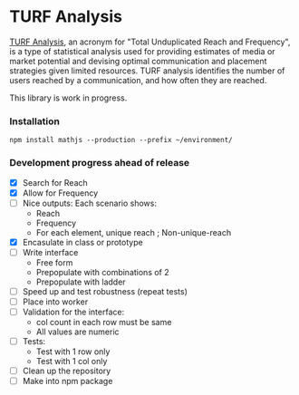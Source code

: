 # TURF Analysis
[TURF Analysis](https://conjoint.online/2019/11/18/turf-analysis/), an acronym for "Total Unduplicated Reach and Frequency", is a type of statistical analysis used for providing estimates of media or market potential and devising optimal communication and placement strategies given limited resources. TURF analysis identifies the number of users reached by a communication, and how often they are reached.

This library is work in progress.

### Installation

```
npm install mathjs --production --prefix ~/environment/
```

### Development progress ahead of release

- [x] Search for Reach           
- [x] Allow for Frequency
- [ ] Nice outputs: Each scenario shows:
   - Reach
   - Frequency
   - For each element, unique reach ; Non-unique-reach 
- [x] Encasulate in class or prototype
- [ ] Write interface
   - Free form
   - Prepopulate with combinations of 2
   - Prepopulate with ladder
- [ ] Speed up and test robustness (repeat tests)
- [ ] Place into worker
- [ ] Validation for the interface:
   - col count in each row must be same
   - All values are numeric
 - [ ] Tests:
   - Test with 1 row only
   - Test with 1 col only 
- [ ] Clean up the repository
- [ ] Make into npm package
